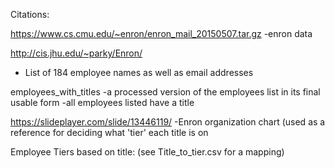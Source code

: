 Citations: 

https://www.cs.cmu.edu/~enron/enron_mail_20150507.tar.gz
-enron data


http://cis.jhu.edu/~parky/Enron/
- List of 184 employee names as well as email addresses

employees_with_titles
-a processed version of the employees list in its final usable form
-all employees listed have a title 


https://slideplayer.com/slide/13446119/
-Enron organization chart (used as a reference for deciding what 'tier' each title is on




Employee Tiers based on title: (see Title_to_tier.csv for a mapping)
